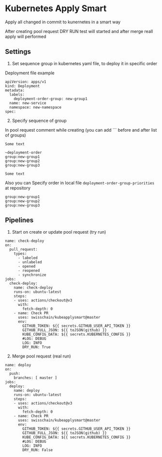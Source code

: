 # Kubernetes Apply Smart
Apply all changed in commit to kunernetes in a smart way

After creating pool request DRY RUN test will started and after merge reall apply will performed
## Settings
1. Set sequence group in kubernetes yaml file, to deploy it in specific order

Deployment file example
```
apiVersion: apps/v1
kind: Deployment
metadata:
  labels:
    deployment-order-group: new-group1
  name: new-service
  namespace: new-namespace
spec:
```
2. Specify sequence of group

In pool request comment while creating (you can add ``` before and after list of groups)
```
Some text

~deployment-order
group:new-group1
group:new-group2
group:new-group3

Some text
```

Also you can Specify order in local file ```deployment-order-group-priorities``` at repository
```
group:new-group1
group:new-group2
group:new-group3
```

## Pipelines
1. Start on create or update pool request (try run)
```
name: check-deploy
on:
  pull_request:
    types:
      - labeled
      - unlabeled
      - opened
      - reopened
      - synchronize
jobs:
  check-deploy:
    name: check-deploy
    runs-on: ubuntu-latest
    steps:
    - uses: actions/checkout@v3
      with:
        fetch-depth: 0
    - name: Check PR
      uses: swisschain/kubeapplysmart@master
      env:
        GITHUB_TOKEN: ${{ secrets.GITHUB_USER_API_TOKEN }}
        GITHUB_FULL_JSON: ${{ toJSON(github) }}
        KUBE_CONFIG_DATA: ${{ secrets.KUBERNETES_CONFIG }}
        #LOG: DEBUG
        LOG: INFO
        DRY_RUN: True
```

2. Merge pool request (real run)
```
name: deploy
on:
  push:
    branches: [ master ]
jobs:
  deploy:
    name: deploy
    runs-on: ubuntu-latest
    steps:
    - uses: actions/checkout@v3
      with:
        fetch-depth: 0
    - name: Check PR
      uses: swisschain/kubeapplysmart@master
      env:
        GITHUB_TOKEN: ${{ secrets.GITHUB_USER_API_TOKEN }}
        GITHUB_FULL_JSON: ${{ toJSON(github) }}
        KUBE_CONFIG_DATA: ${{ secrets.KUBERNETES_CONFIG }}
        #LOG: DEBUG
        LOG: INFO
        DRY_RUN: False
```

